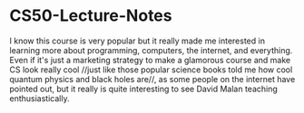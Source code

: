# CS50-Lecture-Notes
I know this course is very popular but it really made me interested in learning more about programming, computers, the internet, and everything. Even if it's just a marketing strategy to make a glamorous course and make CS look really cool //just like those popular science books told me how cool quantum physics and black holes are//, as some people on the internet have pointed out, but it really is quite interesting to see David Malan teaching enthusiastically. 
